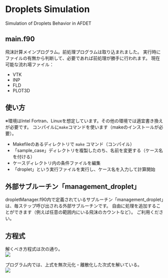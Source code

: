 # Droplets Simulation
Simulation of Droplets Behavior in AFDET

## main.f90
  飛沫計算メインプログラム。前処理プログラムは取り込まれました。
  実行時にファイルの有無から判断して、必要であれば前処理が勝手に行われます。
  現在可能な流れ場ファイル：
  - VTK
  - INP
  - FLD
  - PLOT3D

## 使い方
  ※環境はIntel Fortran、Linuxを想定しています。その他の環境では適宜書き換えが必要です。
  コンパイルに`make`コマンドを使います（makeのインストールが必要）。
  - Makefileのあるディレクトリで `make` コマンド（コンパイル）
  - 「sample_case」ディレクトリを複製したのち、名前を変更する（ケース名を付ける）
  - ケースディレクトリ内の条件ファイルを編集
  - 「droplet」という実行ファイルを実行し、ケース名を入力して計算開始

## 外部サブルーチン「management_droplet」
  dropletManager.f90内で定義されているサブルーチン「management_droplet」は、毎ステップ呼び出される外部サブルーチンです。
  自由に処理を追加することができます（例えば任意の範囲内にいる飛沫のカウントなど）。 ご利用ください。

## 方程式

  解くべき方程式は次の通り。  
<img src="https://latex.codecogs.com/gif.latex?m&space;\frac{d&space;\mathbf{v}}{dt}&space;=&space;m&space;\mathbf{g}&space;&plus;&space;C_D&space;\cdot&space;\frac{1}{2}\rho_a&space;S&space;\left&space;|&space;\mathbf{u}_a&space;-&space;\mathbf{v}&space;\right&space;|(\mathbf{u}_a&space;-&space;\mathbf{v})" />

  プログラム内では、上式を無次元化・離散化した次式を解いている。  
<img src="https://latex.codecogs.com/gif.latex?\bar{\mathbf{v}}^{n&plus;1}&space;=&space;\frac{\bar{\mathbf{v}}^{n}&space;&plus;&space;(\bar{\mathbf{g}}&space;&plus;&space;C\bar{\mathbf{u}}_a)\Delta&space;\bar{t}}{1&plus;C\Delta&space;\bar{t}}" />
